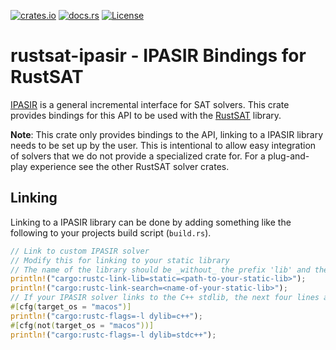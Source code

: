 [![crates.io](https://img.shields.io/crates/v/rustsat-ipasir)](https://crates.io/crates/rustsat-ipasir)
[![docs.rs](https://img.shields.io/docsrs/rustsat-ipasir)](https://docs.rs/rustsat-ipasir)
[![License](https://img.shields.io/crates/l/rustsat-cadical)](../LICENSE)

<!-- cargo-rdme start -->

# rustsat-ipasir - IPASIR Bindings for RustSAT

[IPASIR](https://github.com/biotomas/ipasir) is a general incremental interface for SAT
solvers. This crate provides bindings for this API to be used with the
[RustSAT](https://github.com/chrjabs/rustsat) library.

**Note**: This crate only provides bindings to the API, linking to a IPASIR library needs to be
set up by the user. This is intentional to allow easy integration of solvers that we do not
provide a specialized crate for. For a plug-and-play experience see the other RustSAT solver
crates.

## Linking

Linking to a IPASIR library can be done by adding something like the following to your projects
build script (`build.rs`).

```rust
// Link to custom IPASIR solver
// Modify this for linking to your static library
// The name of the library should be _without_ the prefix 'lib' and the suffix '.a'
println!("cargo:rustc-link-lib=static=<path-to-your-static-lib>");
println!("cargo:rustc-link-search=<name-of-your-static-lib>");
// If your IPASIR solver links to the C++ stdlib, the next four lines are required
#[cfg(target_os = "macos")]
println!("cargo:rustc-flags=-l dylib=c++");
#[cfg(not(target_os = "macos"))]
println!("cargo:rustc-flags=-l dylib=stdc++");
```

<!-- cargo-rdme end -->
